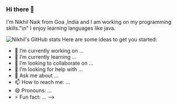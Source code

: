 ### Hi there 👋

I'm Nikhil Naik from Goa ,India and I am working on my programming skills."\n"
I enjoy learning languages like java.

![Nikhil's GitHub stats](https://github-readme-stats.vercel.app/api?username=NikhilNaik21&theme=dark&show_icons=true)
Here are some ideas to get you started:

- 🔭 I’m currently working on ...
- 🌱 I’m currently learning ...
- 👯 I’m looking to collaborate on ...
- 🤔 I’m looking for help with ...
- 💬 Ask me about ...
- 📫 How to reach me: ...
- 😄 Pronouns: ...
- ⚡ Fun fact: ...
-->
